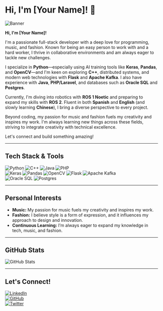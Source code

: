 # Hi, I'm [Your Name]! 👋
![Banner](https://via.placeholder.com/1200x300.png?text=Welcome+to+My+Profile)

**Hi, I'm [Your Name]!**

I'm a passionate full-stack developer with a deep love for programming, music, and fashion. Known for being an easy person to work with and a hard worker, I thrive in collaborative environments and am always eager to tackle new challenges.

I specialize in **Python**—especially using AI training tools like **Keras**, **Pandas**, and **OpenCV**—and I'm keen on exploring **C++**, distributed systems, and modern web technologies with **Flask** and **Apache Kafka**. I also have experience with **Java**, **PHP/Laravel**, and databases such as **Oracle SQL** and **Postgres**.

Currently, I'm diving into robotics with **ROS 1 Noetic** and preparing to expand my skills with **ROS 2**. Fluent in both **Spanish** and **English** (and slowly learning **Chinese**), I bring a diverse perspective to every project.

Beyond coding, my passion for music and fashion fuels my creativity and inspires my work. I'm always learning new things across these fields, striving to integrate creativity with technical excellence.

Let's connect and build something amazing!

---

## Tech Stack & Tools

<div>
  <img src="https://img.shields.io/badge/Python-3776AB?style=for-the-badge&logo=python&logoColor=white" alt="Python" />
  <img src="https://img.shields.io/badge/C++-00599C?style=for-the-badge&logo=cplusplus&logoColor=white" alt="C++" />
  <img src="https://img.shields.io/badge/Java-007396?style=for-the-badge&logo=java&logoColor=white" alt="Java" />
  <img src="https://img.shields.io/badge/PHP-777BB4?style=for-the-badge&logo=php&logoColor=white" alt="PHP" />
</div>

<div>
  <img src="https://img.shields.io/badge/Keras-D00000?style=for-the-badge&logo=keras&logoColor=white" alt="Keras" />
  <img src="https://img.shields.io/badge/Pandas-150458?style=for-the-badge&logo=pandas&logoColor=white" alt="Pandas" />
  <img src="https://img.shields.io/badge/OpenCV-5C3EE8?style=for-the-badge&logo=opencv&logoColor=white" alt="OpenCV" />
  <img src="https://img.shields.io/badge/Flask-000000?style=for-the-badge&logo=flask&logoColor=white" alt="Flask" />
  <img src="https://img.shields.io/badge/Apache_Kafka-231F20?style=for-the-badge&logo=apachekafka&logoColor=white" alt="Apache Kafka" />
</div>

<div>
  <img src="https://img.shields.io/badge/Oracle-F80000?style=for-the-badge&logo=oracle&logoColor=white" alt="Oracle SQL" />
  <img src="https://img.shields.io/badge/PostgreSQL-336791?style=for-the-badge&logo=postgresql&logoColor=white" alt="Postgres" />
</div>

---

## Personal Interests

- **Music:** My passion for music fuels my creativity and inspires my work.
- **Fashion:** I believe style is a form of expression, and it influences my approach to design and innovation.
- **Continuous Learning:** I’m always eager to expand my knowledge in tech, music, and fashion.

---

## GitHub Stats

![GitHub Stats](https://github-readme-stats.vercel.app/api?username=your-github-username&show_icons=true&theme=radical)

---

## Let's Connect!

[![LinkedIn](https://img.shields.io/badge/LinkedIn-0077B5?style=for-the-badge&logo=linkedin&logoColor=white)](your-linkedin-url)  
[![GitHub](https://img.shields.io/badge/GitHub-181717?style=for-the-badge&logo=github&logoColor=white)](your-github-url)  
[![Twitter](https://img.shields.io/badge/Twitter-1DA1F2?style=for-the-badge&logo=twitter&logoColor=white)](your-twitter-url)
